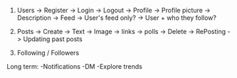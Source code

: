 1. Users
    -> Register
    -> Login
    -> Logout
    -> Profile
        -> Profile picture
        -> Description
    -> Feed
        -> User's feed only?
        -> User + who they follow?
2. Posts
    -> Create
        -> Text
        -> Image
        -> links
        -> polls
    -> Delete
    -> RePosting
    -> Updating past posts

3. Following / Followers


Long term:
-Notifications
-DM
-Explore trends